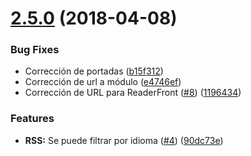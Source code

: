 <a name="2.5.0"></a>
# [2.5.0](https://github.com/dvaJi/ReaderFront-API/compare/0.9.0...2.5.0) (2018-04-08)


### Bug Fixes

* Corrección de portadas ([b15f312](https://github.com/dvaJi/ReaderFront-API/commit/b15f312))
* Corrección de url a módulo ([e4746ef](https://github.com/dvaJi/ReaderFront-API/commit/e4746ef))
* Corrección de URL para ReaderFront ([#8](https://github.com/dvaJi/ReaderFront-API/issues/8)) ([1196434](https://github.com/dvaJi/ReaderFront-API/commit/1196434))


### Features

* **RSS:** Se puede filtrar por idioma ([#4](https://github.com/dvaJi/ReaderFront-API/issues/4)) ([90dc73e](https://github.com/dvaJi/ReaderFront-API/commit/90dc73e))



